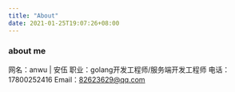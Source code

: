 ```yaml
---
title: "About"
date: 2021-01-25T19:07:26+08:00
---
```


### about me

  网名：anwu | 安伍
  职业：golang开发工程师/服务端开发工程师
  电话：17800252416
  Email：82623629@qq.com



  